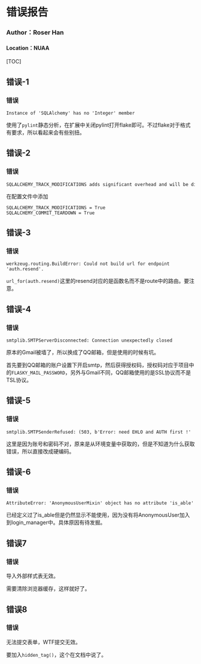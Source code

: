 # 错误报告

### Author：Roser Han

#### Location：NUAA

[TOC]

## 错误-1

### 错误

````
Instance of 'SQLAlchemy' has no 'Integer' member
````

使用了`pylint`静态分析，在扩展中关闭pylint打开flake即可。不过flake对于格式有要求，所以看起来会有些别扭。

## 错误-2

### 错误

````
SQLALCHEMY_TRACK_MODIFICATIONS adds significant overhead and will be disabled by default in the future.  Set it to True or False to suppress this warning.  
````

在配置文件中添加

````
SQLALCHEMY_TRACK_MODIFICATIONS = True
SQLALCHEMY_COMMIT_TEARDOWN = True
````

## 错误-3

### 错误

```
werkzeug.routing.BuildError: Could not build url for endpoint 'auth.resend'.
```

`url_for(auth.resend)`这里的resend对应的是函数名而不是route中的路由。要注意。

## 错误-4

### 错误

````
smtplib.SMTPServerDisconnected: Connection unexpectedly closed
````

原本的Gmail被墙了，所以换成了QQ邮箱，但是使用的时候有坑。

首先要到QQ邮箱的账户设置下开启smtp，然后获得授权码，授权码对应于项目中的`FLASKY_MAIL_PASSWORD`，另外与Gmail不同，QQ邮箱使用的是SSL协议而不是TSL协议。

## 错误-5

### 错误

```
smtplib.SMTPSenderRefused: (503, b'Error: need EHLO and AUTH first !'
```

这里是因为账号和密码不对，原来是从环境变量中获取的，但是不知道为什么获取错误，所以直接改成硬编码。

## 错误-6

### 错误

````
AttributeError: 'AnonymousUserMixin' object has no attribute 'is_able'
````

已经定义过了is_able但是仍然显示不能使用，因为没有将AnonymousUser加入到login_manager中。具体原因有待发掘。

## 错误7

### 错误

导入外部样式表无效。

需要清除浏览器缓存，这样就好了。

## 错误8

### 错误

无法提交表单，WTF提交无效。

要加入`hidden_tag()`，这个在文档中说了。